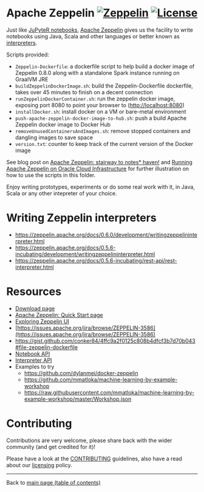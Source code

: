 # Apache Zeppelin [![Zeppelin](https://img.shields.io/docker/pulls/neomatrix369/zeppelin.svg)](https://hub.docker.com/r/neomatrix369/zeppelin) [![License](https://img.shields.io/badge/License-Apache%202.0-blue.svg)](https://opensource.org/licenses/Apache-2.0)

Just like [JuPyteR notebooks](https://jupyter.org/), [Apache Zeppelin](http://zeppelin.apache.org/) gives us the facility to write notebooks using Java, Scala and other languages or better known as [interpreters](http://zeppelin.apache.org/docs/0.8.0/usage/interpreter/overview.html).

Scripts provided:

- `Zeppelin-Dockerfile`: a dockerfile script to help build a docker image of Zeppelin 0.8.0 along with a standalone Spark instance running on GraalVM JRE
- `buildZeppelinDockerImage.sh`: build the Zeppelin-Dockerfile dockerfile, takes over 45 minutes to finish on a decent connection
- `runZeppelinDockerContainer.sh`: run the zeppelin docker image, exposing port 8080 to point your browser to ([http://localhost:8080](http://localhost:8080))
- `installDocker.sh`: install docker on a VM or bare-metal environment
- `push-apache-zeppelin-docker-image-to-hub.sh`: push a build Apache Zeppelin docker image to Docker Hub
- `removeUnusedContainersAndImages.sh`: remove stopped containers and dangling images to save space
- `version.txt`: counter to keep track of the current version of the Docker image

See blog post on [Apache Zeppelin: stairway to notes* haven!](https://www.javaadvent.com/2018/12/apache-zeppelin-stairway-to-notes-haven.html) and [Running Apache Zeppelin on Oracle Cloud Infrastructure](https://medium.com/@neomatrix369/running-apache-zeppelin-on-oracle-cloud-infrastructure-b0aecc79597a) for further illustration on how to use the scripts in this folder.

Enjoy writing prototypes, experiments or do some real work with it, in Java, Scala or any other intepreter of your choice.

# Writing Zeppelin interpreters

- https://zeppelin.apache.org/docs/0.6.0/development/writingzeppelininterpreter.html
- https://zeppelin.apache.org/docs/0.5.6-incubating/development/writingzeppelininterpreter.html
- https://zeppelin.apache.org/docs/0.5.6-incubating/rest-api/rest-interpreter.html

# Resources

- [Download page](https://zeppelin.apache.org/download.html)
- [Apache Zeppelin: Quick Start page](https://zeppelin.apache.org/docs/0.8.0/quickstart/install.html)
- [Exploring Zeppelin UI](https://zeppelin.apache.org/docs/0.8.0/quickstart/explore_ui.html)
- [https://issues.apache.org/jira/browse/ZEPPELIN-3586](https://issues.apache.org/jira/browse/ZEPPELIN-3586)
- https://gist.github.com/conker84/4ffc9a2f0125c808b4dfcf3b7d70b043#file-zeppelin-dockerfile
- [Notebook API](https://zeppelin.apache.org/docs/0.5.6-incubating/rest-api/rest-notebook.html)
- [Interpreter API](https://zeppelin.apache.org/docs/0.5.6-incubating/rest-api/rest-interpreter.html)
- Examples to try
  - https://github.com/dylanmei/docker-zeppelin
  - https://github.com/mmatloka/machine-learning-by-example-workshop
  - https://raw.githubusercontent.com/mmatloka/machine-learning-by-example-workshop/master/Workshop.json

# Contributing

Contributions are very welcome, please share back with the wider community (and get credited for it)!

Please have a look at the [CONTRIBUTING](../../CONTRIBUTING.md) guidelines, also have a read about our [licensing](../../LICENSE.md) policy.

---

Back to [main page (table of contents)](../../README.md)